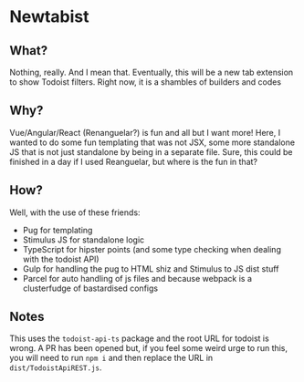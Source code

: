 # Newtabist

## What?

Nothing, really. And I mean that. Eventually, this will be a new tab extension to show Todoist filters. Right now, it is a shambles of builders and codes

## Why?

Vue/Angular/React (Renanguelar?) is fun and all but I want more! Here, I wanted to do some fun templating that was not JSX, some more standalone JS that is not just standalone by being in a separate file. Sure, this could be finished in a day if I used Reanguelar, but where is the fun in that?

## How?

Well, with the use of these friends:
* Pug for templating
* Stimulus JS for standalone logic
* TypeScript for hipster points (and some type checking when dealing with the todoist API)
* Gulp for handling the pug to HTML shiz and Stimulus to JS dist stuff
* Parcel for auto handling of js files and because webpack is a clusterfudge of bastardised configs

## Notes

This uses the `todoist-api-ts` package and the root URL for todoist is wrong. A PR has been opened but, if you feel some weird urge to run this, you will need to run `npm i` and then replace the URL in `dist/TodoistApiREST.js`.